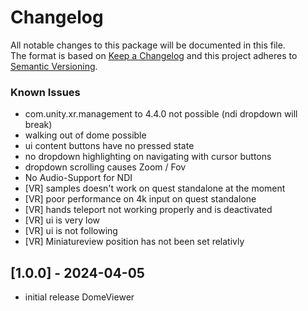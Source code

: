 # Changelog
All notable changes to this package will be documented in this file.\
The format is based on [Keep a Changelog](http://keepachangelog.com/en/1.0.0/) and this project adheres to [Semantic Versioning](http://semver.org/spec/v2.0.0.html).

### Known Issues
- com.unity.xr.management to 4.4.0 not possible (ndi dropdown will break)
- walking out of dome possible
- ui content buttons have no pressed state
- no dropdown highlighting on navigating with cursor buttons
- dropdown scrolling causes Zoom / Fov
- No Audio-Support for NDI
- [VR] samples doesn't work on quest standalone at the moment
- [VR] poor performance on 4k input on quest standalone
- [VR] hands teleport not working properly and is deactivated
- [VR] ui is very low
- [VR] ui is not following
- [VR] Miniatureview position has not been set relativly

## [1.0.0] - 2024-04-05
- initial release DomeViewer